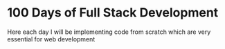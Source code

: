 # 100 Days of Full Stack Development

Here each day I will be implementing code from scratch which are very essential for web development
